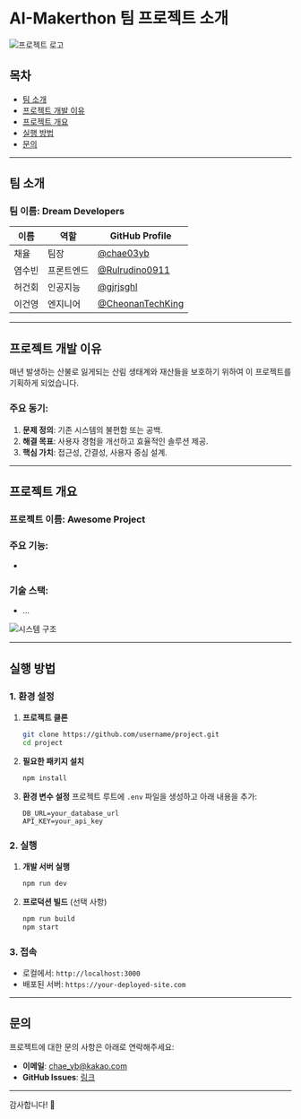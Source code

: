 # AI-Makerthon 팀 프로젝트 소개
 
![프로젝트 로고](https://via.placeholder.com/200)

## 목차
- [팀 소개](#팀-소개)
- [프로젝트 개발 이유](#프로젝트-개발-이유)
- [프로젝트 개요](#프로젝트-개요)
- [실행 방법](#실행-방법)
- [문의](#문의)

---

## 팀 소개

### 팀 이름: **Dream Developers**

| 이름           | 역할            | GitHub Profile                                        |
|---------------|----------------|-------------------------------------------------------|
| 채율           | 팀장            | [@chae03yb](https://github.com/chae03yb)              |
| 염수빈         | 프론트엔드        | [@Rulrudino0911](https://github.com/Rulrudino0911)    |
| 허건회         | 인공지능         | [@gjrjsghl](https://github.com/gjrjsghl)               |
| 이건영         | 엔지니어         | [@CheonanTechKing](https://github.com/CheonanTechKing) |

---

## 프로젝트 개발 이유
매년 발생하는 산불로 잃게되는 산림 생태계와 재산들을 보호하기 위하여 이 프로젝트를 기획하게 되었습니다.

### 주요 동기:
1. **문제 정의**: 기존 시스템의 불편함 또는 공백.
2. **해결 목표**: 사용자 경험을 개선하고 효율적인 솔루션 제공.
3. **핵심 가치**: 접근성, 간결성, 사용자 중심 설계.

---

## 프로젝트 개요

### 프로젝트 이름: **Awesome Project**

### 주요 기능:
- 

### 기술 스택:
- ...

![시스템 구조](https://via.placeholder.com/800x400)

---

## 실행 방법

### 1. 환경 설정
1. **프로젝트 클론**
   ```bash
   git clone https://github.com/username/project.git
   cd project
   ```

2. **필요한 패키지 설치**
   ```bash
   npm install
   ```

3. **환경 변수 설정**
   프로젝트 루트에 `.env` 파일을 생성하고 아래 내용을 추가:
   ```env
   DB_URL=your_database_url
   API_KEY=your_api_key
   ```

### 2. 실행
1. **개발 서버 실행**
   ```bash
   npm run dev
   ```

2. **프로덕션 빌드** (선택 사항)
   ```bash
   npm run build
   npm start
   ```

### 3. 접속
   - 로컬에서: `http://localhost:3000`
   - 배포된 서버: `https://your-deployed-site.com`

---

## 문의

프로젝트에 대한 문의 사항은 아래로 연락해주세요:

- **이메일**: chae_yb@kakao.com
- **GitHub Issues**: [링크](https://github.com/chae03yb/hstree-makerthon/issues)

---

감사합니다! 🙌
